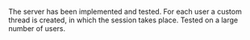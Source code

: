 The server has been implemented and tested. For each user a custom thread is created, in which the session takes place. Tested on a large number of users.
